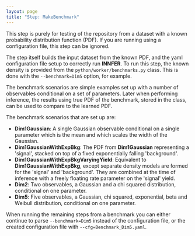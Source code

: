 ```yaml
---
layout: page
title: "Step: MakeBenchmark"
---
```


This step is purely for testing of the repository from a dataset with a known probability distribution function (PDF). If you are running using a configuration file, this step can be ignored.

The step itself builds the input dataset from the known PDF, and the yaml configuration file setup to correctly run **INNFER**. To run this step, the known density is provided from the `python/worker/benchmarks.py` class. This is done with the `--benchmark=Dim5` option, for example.

The benchmark scenarios are simple examples set up with a number of observables conditional on a set of parameters. Later when performing inference, the results using true PDF of the benchmark, stored in the class, can be used to compare to the learned PDF.

The benchmark scenarios that are set up are:
- **Dim1Gaussian**: A single Gaussian observable conditional on a single parameter which is the mean and which scales the width of the Gaussian.
- **Dim1GaussianWithExpBkg**: The PDF from **Dim1Gaussian** representing a 'signal', stacked on top of a fixed exponentially falling 'background'.
- **Dim1GaussianWithExpBkgVaryingYield**: Equivalent to **Dim1GaussianWithExpBkg**, except separate density models are formed for the 'signal' and 'background'. They are combined at the time of inference with a freely floating rate parameter on the 'signal' yield.
- **Dim2**: Two observables, a Gaussian and a chi squared distribution, conditional on one parameter.
- **Dim5**: Five observables, a Gaussian, chi squared, exponential, beta and Weibull distribution, conditional on one parameter.

When running the remaining steps from a benchmark you can either continue to parse `--benchmark=Dim5` instead of the configuration file, or the created configuration file with `--cfg=Benchmark_Dim5.yaml`.